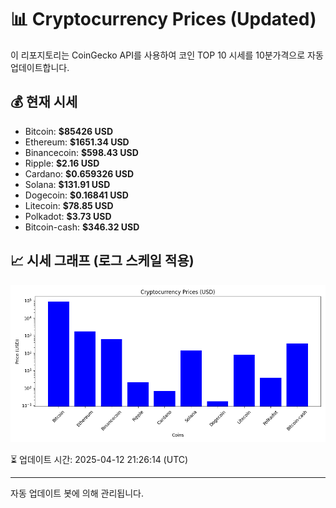 
# 📊 Cryptocurrency Prices (Updated)

이 리포지토리는 CoinGecko API를 사용하여 코인 TOP 10 시세를 10분가격으로 자동 업데이트합니다.

## 💰 현재 시세
- Bitcoin: **$85426 USD**
- Ethereum: **$1651.34 USD**
- Binancecoin: **$598.43 USD**
- Ripple: **$2.16 USD**
- Cardano: **$0.659326 USD**
- Solana: **$131.91 USD**
- Dogecoin: **$0.16841 USD**
- Litecoin: **$78.85 USD**
- Polkadot: **$3.73 USD**
- Bitcoin-cash: **$346.32 USD**

## 📈 시세 그래프 (로그 스케일 적용)
![Crypto Prices](crypto_prices.png)

⏳ 업데이트 시간: 2025-04-12 21:26:14 (UTC)

---
자동 업데이트 봇에 의해 관리됩니다.
